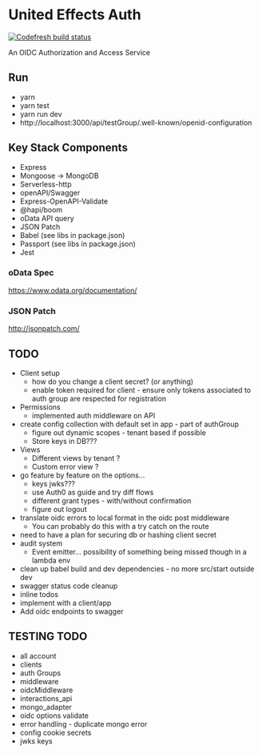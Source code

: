 # United Effects Auth

[![Codefresh build status]( https://g.codefresh.io/api/badges/pipeline/theboeffect/UE%20Auth%2Fmain?type=cf-2)]( https%3A%2F%2Fg.codefresh.io%2Fpublic%2Faccounts%2Ftheboeffect%2Fpipelines%2F5e9cc14dc2b7b0dc4bc11e79)

An OIDC Authorization and Access Service

## Run

* yarn
* yarn test
* yarn run dev
* http://localhost:3000/api/testGroup/.well-known/openid-configuration

## Key Stack Components

* Express
* Mongoose -> MongoDB
* Serverless-http
* openAPI/Swagger
* Express-OpenAPI-Validate
* @hapi/boom
* oData API query
* JSON Patch
* Babel (see libs in package.json)
* Passport (see libs in package.json)
* Jest

### oData Spec

https://www.odata.org/documentation/

### JSON Patch

http://jsonpatch.com/

## TODO


* Client setup
    * how do you change a client secret? (or anything)
    * enable token required for client - ensure only tokens associated to auth group are respected for registration
* Permissions
    * implemented auth middleware on API
* create config collection with default set in app - part of authGroup
    * figure out dynamic scopes - tenant based if possible
    * Store keys in DB???
* Views
    * Different views by tenant ?
    * Custom error view ?
* go feature by feature on the options...
    * keys jwks???
    * use Auth0 as guide and try diff flows
    * different grant types - with/without confirmation
    * figure out logout
* translate oidc errors to local format in the oidc post middleware
    * You can probably do this with a try catch on the route
* need to have a plan for securing db or hashing client secret
* audit system
    * Event emitter... possibility of something being missed though in a lambda env
* clean up babel build and dev dependencies - no more src/start outside dev
* swagger status code cleanup
* inline todos
* implement with a client/app
* Add oidc endpoints to swagger

## TESTING TODO

* all account
* clients
* auth Groups
* middleware
* oidcMiddleware
* interactions_api
* mongo_adapter
* oidc options validate
* error handling - duplicate mongo error
* config cookie secrets
* jwks keys